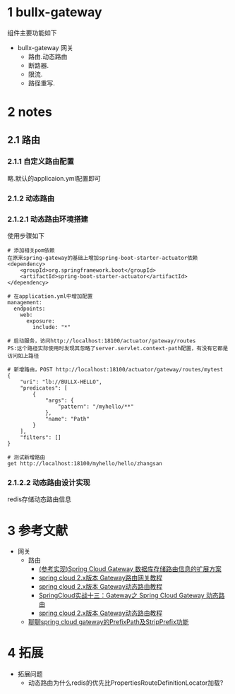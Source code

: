 # 1 bullx-gateway
组件主要功能如下
- bullx-gateway 网关
  - 路由.动态路由
  - 断路器.
  - 限流.
  - 路径重写.

# 2 notes

## 2.1 路由

### 2.1.1 自定义路由配置
略.默认的applicaion.yml配置即可

### 2.1.2 动态路由

### 2.1.2.1 动态路由环境搭建
使用步骤如下
```
# 添加相关pom依赖
在原来spring-gateway的基础上增加spring-boot-starter-actuator依赖
<dependency>
    <groupId>org.springframework.boot</groupId>
    <artifactId>spring-boot-starter-actuator</artifactId>
</dependency>

# 在application.yml中增加配置
management:
  endpoints:
    web:
      exposure:
        include: "*"

# 启动服务，访问http://localhost:18100/actuator/gateway/routes
PS:这个路径实际使用时发现其忽略了server.servlet.context-path配置，有没有它都是访问如上路径

# 新增路由，POST http://localhost:18100/actuator/gateway/routes/mytest
{
    "uri": "lb://BULLX-HELLO",
    "predicates": [
        {
            "args": {
                "pattern": "/myhello/**"
            },
            "name": "Path"
        }
    ],
    "filters": []
}

# 测试新增路由
get http://localhost:18100/myhello/hello/zhangsan
```

### 2.1.2.2 动态路由设计实现
redis存储动态路由信息

# 3 参考文献
- 网关
  - 路由
    - [(参考实现)Spring Cloud Gateway 数据库存储路由信息的扩展方案](https://juejin.im/post/5be580c251882516c15af3d7)
    - [spring cloud 2.x版本 Gateway路由网关教程](https://juejin.im/post/5da191fd51882555704c887b)
    - [spring cloud 2.x版本 Gateway动态路由教程](https://juejin.im/post/5dbee3dde51d456e652839ea)
    - [SpringCloud实战十三：Gateway之 Spring Cloud Gateway 动态路由](https://blog.csdn.net/zhuyu19911016520/article/details/86557165)
    - [spring cloud 2.x版本 Gateway动态路由教程](https://juejin.im/post/5dbee3dde51d456e652839ea)
  - [聊聊spring cloud gateway的PrefixPath及StripPrefix功能](https://my.oschina.net/go4it/blog/1829211)
  
# 4 拓展
- 拓展问题
  - 动态路由为什么redis的优先比PropertiesRouteDefinitionLocator加载?